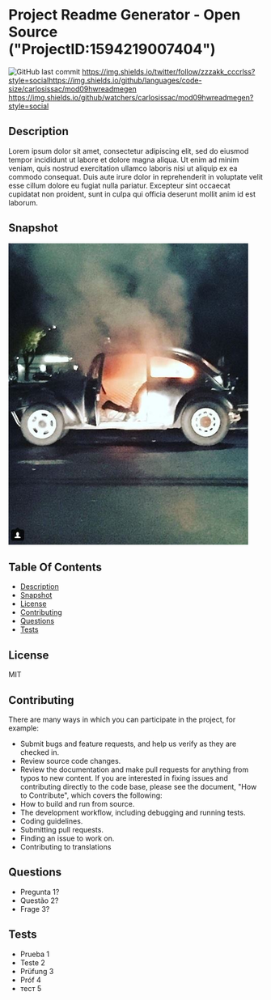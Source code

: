 # Project Readme Generator - Open Source ("ProjectID:1594219007404")
![GitHub last commit](https://img.shields.io/github/last-commit/carlosissac/mod09hwreadmegen) https://img.shields.io/twitter/follow/zzzakk_cccrlss?style=socialhttps://img.shields.io/github/languages/code-size/carlosissac/mod09hwreadmegen https://img.shields.io/github/watchers/carlosissac/mod09hwreadmegen?style=social 
## Description
Lorem ipsum dolor sit amet, consectetur adipiscing elit, sed do eiusmod tempor incididunt ut labore et dolore magna aliqua. Ut enim ad minim veniam, quis nostrud exercitation ullamco laboris nisi ut aliquip ex ea commodo consequat. Duis aute irure dolor in reprehenderit in voluptate velit esse cillum dolore eu fugiat nulla pariatur. Excepteur sint occaecat cupidatat non proident, sunt in culpa qui officia deserunt mollit anim id est laborum.
## Snapshot
![image](./assets/vw.jpg)
## Table Of Contents
* [Description](#Description)
* [Snapshot](#Snapshot)
* [License](#License)
* [Contributing](#Contributing)
* [Questions](#Questions)
* [Tests](#Tests)
## License
MIT
## Contributing
There are many ways in which you can participate in the project, for example:
* Submit bugs and feature requests, and help us verify as they are checked in.
* Review source code changes.
* Review the documentation and make pull requests for anything from typos to new content.
If you are interested in fixing issues and contributing directly to the code base,
please see the document, "How to Contribute", which covers the following:
* How to build and run from source.
* The development workflow, including debugging and running tests.
* Coding guidelines.
* Submitting pull requests.
* Finding an issue to work on.
* Contributing to translations
## Questions
* Pregunta 1?
* Questão 2?
* Frage 3?
## Tests
* Prueba 1
* Teste 2
* Prüfung 3
* Próf 4
* тест 5
